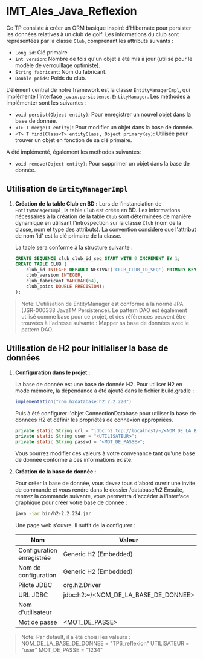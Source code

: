 # IMT_Ales_Java_Reflexion

Ce TP consiste à créer un ORM basique inspiré d'Hibernate pour persister les données relatives à un club de golf. Les informations du club sont représentées par la classe `Club`, comprenant les attributs suivants :

- `Long id`: Clé primaire
- `int version`: Nombre de fois qu'un objet a été mis à jour (utilisé pour le modèle de verrouillage optimiste).
- `String fabricant`: Nom du fabricant.
- `Double poids`: Poids du club.

L'élément central de notre framework est la classe `EntityManagerImpl`, qui implémente l'interface `javax.persistence.EntityManager`. Les méthodes à implémenter sont les suivantes :

- `void persist(Object entity)`: Pour enregistrer un nouvel objet dans la base de donnée.
- `<T> T merge(T entity)`: Pour modifier un objet dans la base de donnée.
- `<T> T find(Class<T> entityClass, Object primaryKey)`: Utilisée pour trouver un objet en fonction de sa clé primaire.

A été implémenté, également les methodes suivantes: 

- `void remove(Object entity)`: Pour supprimer un objet dans la base de donnée.

## Utilisation de `EntityManagerImpl`

1. **Création de la table Club en BD :**
   Lors de l'instanciation de `EntityManagerImpl`, la table `Club` est créée en BD. Les informations nécessaires à la création de la table `Club` sont déterminées de manière dynamique en utilisant l'introspection sur la classe `Club` (nom de la classe, nom et type des attributs). La convention considère que l'attribut de nom 'id' est la clé primaire de la classe.

    La table sera conforme à la structure suivante : 
    ```sql
    CREATE SEQUENCE club_club_id_seq START WITH 0 INCREMENT BY 1;
    CREATE TABLE CLUB (
        club_id INTEGER DEFAULT NEXTVAL('CLUB_CLUB_ID_SEQ') PRIMARY KEY, 
        club_version INTEGER, 
        club_fabricant VARCHAR(64), 
        club_poids DOUBLE PRECISION);
    );
    ```

> Note: L'utilisation de EntityManager est conforme à la norme JPA (JSR-000338 JavaTM Persistence). Le pattern DAO est également utilisé comme base pour ce projet, et des références peuvent être trouvées à l'adresse suivante : Mapper sa base de données avec le pattern DAO.

## Utilisation de H2 pour initialiser la base de données

1. **Configuration dans le projet :**

    La base de donnée est une base de donnée H2.
    Pour utiliser H2 en mode mémoire, la dépendance à été ajouté dans le fichier build.gradle :

    ```java
    implementation("com.h2database:h2:2.2.220")
    ```

    Puis à été configurer l'objet ConnectionDatabase pour utiliser la base de données H2 et définir les propriétés de connexion appropriées.

    ```java
    private static String url = "jdbc:h2:tcp://localhost/~/<NOM_DE_LA_BASE_DE_DONNEE>";
    private static String user = "<UTILISATEUR>";
    private static String passwd = "<MOT_DE_PASSE>";
    ```

    Vous pourrez modifier ces valeurs à votre convenance tant qu'une base de donnée conforme à ces informations existe. 

1. **Création de la base de donnée :**

    Pour créer la base de donnée, vous devez tous d'abord ouvrir une invite de commande et vous rendre dans le dossier /database/h2
    Ensuite, rentrez la commande suivante, vous permettra d'accéder à l'interface graphique pour créer votre base de donnée :

    ```sh
    java -jar bin/h2-2.2.224.jar
    ```

    Une page web s'ouvre. Il suffit de la configurer : 

    | Nom | Valeur |
    | ------ | ------ |
    | Configuration enregistrée | Generic H2 (Embedded) |
    | Nom de configuration | Generic H2 (Embedded) |
    | Pilote JDBC | org.h2.Driver |
    | URL JDBC | jdbc:h2:~/<NOM_DE_LA_BASE_DE_DONNEE> |
    | Nom d'utilisateur | <UTILISATEUR> |
    | Mot de passe | <MOT_DE_PASSE> |

> Note: Par défault, il a été choisi les valeurs : 
NOM_DE_LA_BASE_DE_DONNEE = "TP6_reflexion"
UTILISATEUR = "user"
MOT_DE_PASSE = "1234"



